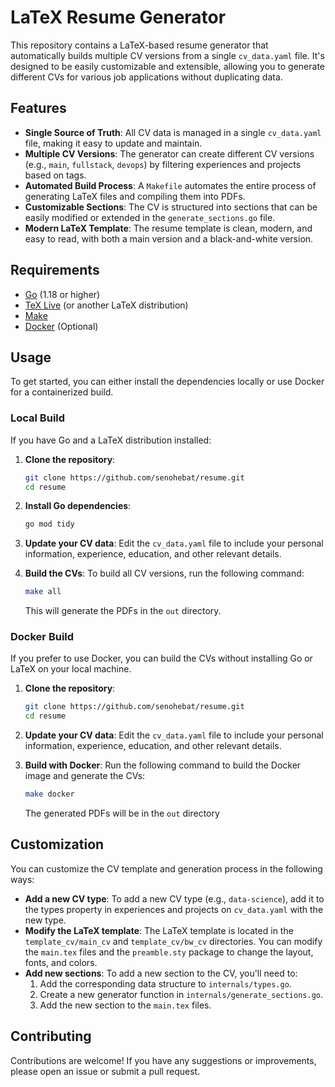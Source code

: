 # LaTeX Resume Generator

This repository contains a LaTeX-based resume generator that automatically builds multiple CV versions from a single `cv_data.yaml` file. It's designed to be easily customizable and extensible, allowing you to generate different CVs for various job applications without duplicating data.

## Features

- **Single Source of Truth**: All CV data is managed in a single `cv_data.yaml` file, making it easy to update and maintain.
- **Multiple CV Versions**: The generator can create different CV versions (e.g., `main`, `fullstack`, `devops`) by filtering experiences and projects based on tags.
- **Automated Build Process**: A `Makefile` automates the entire process of generating LaTeX files and compiling them into PDFs.
- **Customizable Sections**: The CV is structured into sections that can be easily modified or extended in the `generate_sections.go` file.
- **Modern LaTeX Template**: The resume template is clean, modern, and easy to read, with both a main version and a black-and-white version.

## Requirements

- [Go](https://golang.org/dl/) (1.18 or higher)
- [TeX Live](https://www.tug.org/texlive/) (or another LaTeX distribution)
- [Make](https://www.gnu.org/software/make/)
- [Docker](https://www.docker.com/get-started) (Optional)

## Usage

To get started, you can either install the dependencies locally or use Docker for a containerized build.

### Local Build

If you have Go and a LaTeX distribution installed:

1.  **Clone the repository**:

    ```bash
    git clone https://github.com/senohebat/resume.git
    cd resume
    ```

2.  **Install Go dependencies**:

    ```bash
    go mod tidy
    ```

3.  **Update your CV data**:
    Edit the `cv_data.yaml` file to include your personal information, experience, education, and other relevant details.

4.  **Build the CVs**:
    To build all CV versions, run the following command:
    ```bash
    make all
    ```
    This will generate the PDFs in the `out` directory.

### Docker Build

If you prefer to use Docker, you can build the CVs without installing Go or LaTeX on your local machine.

1.  **Clone the repository**:

    ```bash
    git clone https://github.com/senohebat/resume.git
    cd resume
    ```

2.  **Update your CV data**:
    Edit the `cv_data.yaml` file to include your personal information, experience, education, and other relevant details.

3.  **Build with Docker**:
    Run the following command to build the Docker image and generate the CVs:
    ```bash
    make docker
    ```
    The generated PDFs will be in the `out` directory

## Customization

You can customize the CV template and generation process in the following ways:

- **Add a new CV type**: To add a new CV type (e.g., `data-science`), add it to the types property in experiences and projects on `cv_data.yaml` with the new type.
- **Modify the LaTeX template**: The LaTeX template is located in the `template_cv/main_cv` and `template_cv/bw_cv` directories. You can modify the `main.tex` files and the `preamble.sty` package to change the layout, fonts, and colors.
- **Add new sections**: To add a new section to the CV, you'll need to:
  1.  Add the corresponding data structure to `internals/types.go`.
  2.  Create a new generator function in `internals/generate_sections.go`.
  3.  Add the new section to the `main.tex` files.

## Contributing

Contributions are welcome! If you have any suggestions or improvements, please open an issue or submit a pull request.
